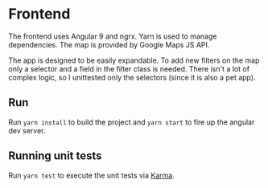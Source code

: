 # Frontend

The frontend uses Angular 9 and ngrx. 
Yarn is used to manage dependencies.
The map is provided by Google Maps JS API.

The app is designed to be easily expandable. To add new filters
on the map only a selector and a field in the filter class is
needed.
There isn't a lot of complex logic, so I unittested only the selectors 
(since it is also a pet app).

## Run

Run `yarn install` to build the project and `yarn start` to fire up 
the angular dev server.

## Running unit tests

Run `yarn test` to execute the unit tests via [Karma](https://karma-runner.github.io).

